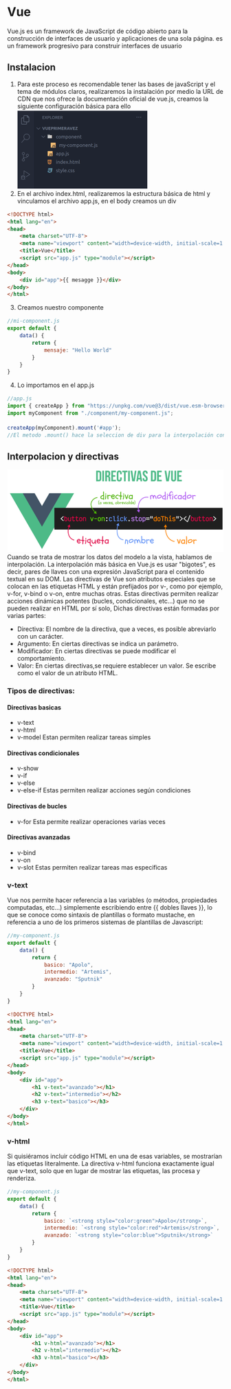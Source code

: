 # Vue
Vue.js es un framework de JavaScript de código abierto para la construcción de interfaces de usuario y aplicaciones de una sola página. es un framework progresivo para construir interfaces de usuario
## Instalacion
1. Para este proceso es recomendable tener las bases de javaScript y el tema de módulos claros, realizaremos la instalación por medio la URL de CDN que nos ofrece la documentación oficial de vue.js, creamos la siguiente configuración básica para ello
![carpetas](./assets/example1.png)
2. En el archivo index.html, realizaremos la estructura básica de html y vinculamos el archivo app.js, en el body creamos un div 
```html
<!DOCTYPE html>
<html lang="en">
<head>
    <meta charset="UTF-8">
    <meta name="viewport" content="width=device-width, initial-scale=1.0">
    <title>Vue</title>
    <script src="app.js" type="module"></script>
</head>
<body>
    <div id="app">{{ mesagge }}</div>
</body>
</html>
```
3. Creamos nuestro componente
```js
//mi-component.js
export default {
    data() {
        return {    
            mensaje: "Hello World"
        }
    }
}
```
4. Lo importamos en el app.js
```js
//app.js
import { createApp } from "https://unpkg.com/vue@3/dist/vue.esm-browser.js";
import myComponent from "./component/my-component.js";

createApp(myComponent).mount('#app');
//El metodo .mount() hace la seleccion de div para la interpolación con vue
```
## Interpolacion y directivas
![Directiva](./assets/example2.png)
Cuando se trata de mostrar los datos del modelo a la vista, hablamos de interpolación. La interpolación más básica en Vue.js es usar "bigotes", es decir, pares de llaves con una expresión JavaScript para el contenido textual en su DOM.
Las directivas de Vue son atributos especiales que se colocan en las etiquetas HTML y están prefijados por v-, como por ejemplo, v-for, v-bind o v-on, entre muchas otras. Estas directivas permiten realizar acciones dinámicas potentes (bucles, condicionales,
etc...) que no se pueden realizar en HTML por sí solo,
Dichas directivas están formadas por varias partes:
- Directiva: El nombre de la directiva, que a veces, es posible abreviarlo con un carácter.
- Argumento: En ciertas directivas se indica un parámetro.
- Modificador: En ciertas directivas se puede modificar el comportamiento.
- Valor: En ciertas directivas,se requiere establecer un valor. Se escribe como el valor de un atributo HTML.
### Tipos de directivas:
#### Directivas basicas
- v-text
- v-html
- v-model
Estan permiten realizar tareas simples
#### Directivas condicionales
- v-show
- v-if
- v-else
- v-else-if
Estas permiten realizar acciones según condiciones
#### Directivas de bucles
- v-for
Esta permite realizar operaciones varias veces
#### Directivas avanzadas
- v-bind
- v-on
- v-slot
Estas permiten realizar tareas mas especificas
### v-text
Vue nos permite hacer referencia a las variables (o métodos, propiedades computadas, etc...) simplemente escribiendo entre {{ dobles llaves }}, lo que se conoce como sintaxis de plantillas o formato mustache, en referencia a uno de los primeros sistemas de plantillas de Javascript:
```js
//my-component.js
export default {
    data() {
        return {
            basico: "Apolo",
            intermedio: "Artemis",
            avanzado: "Sputnik"
        }
    }
}
```
```html
<!DOCTYPE html>
<html lang="en">
<head>
    <meta charset="UTF-8">
    <meta name="viewport" content="width=device-width, initial-scale=1.0">
    <title>Vue</title>
    <script src="app.js" type="module"></script>
</head>
<body>
    <div id="app">
        <h1 v-text="avanzado"></h1>
        <h2 v-text="intermedio"></h2>
        <h3 v-text="basico"></h3>
    </div>
</body>
</html>
```
### v-html
Si quisiéramos incluir código HTML en una de esas variables, se mostrarían las etiquetas literalmente. La directiva v-html funciona exactamente igual que v-text, solo que en lugar de mostrar las etiquetas, las procesa y renderiza.
```js
//my-component.js
export default {
    data() {
        return {
            basico: `<strong style="color:green">Apolo</strong>`,
            intermedio: `<strong style="color:red">Artemis</strong>`,
            avanzado: `<strong style="color:blue">Sputnik</strong>`
        }
    }
}
```
```html
<!DOCTYPE html>
<html lang="en">
<head>
    <meta charset="UTF-8">
    <meta name="viewport" content="width=device-width, initial-scale=1.0">
    <title>Vue</title>
    <script src="app.js" type="module"></script>
</head>
<body>
    <div id="app">
        <h1 v-html="avanzado"></h1>
        <h2 v-html="intermedio"></h2>
        <h3 v-html="basico"></h3>
    </div>
</body>
</html>
```